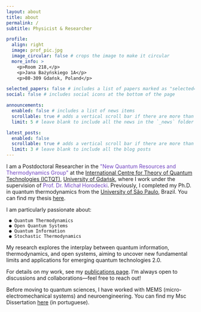 ```yaml
---
layout: about
title: about
permalink: /
subtitle: Physicist & Researcher

profile:
  align: right
  image: prof_pic.jpg
  image_circular: false # crops the image to make it circular
  more_info: >
    <p>Room 218,</p>
    <p>Jana Bażyńskiego 1A</p>
    <p>80-309 Gdańsk, Poland</p>

selected_papers: false # includes a list of papers marked as "selected={true}"
social: false # includes social icons at the bottom of the page

announcements:
  enabled: false # includes a list of news items
  scrollable: true # adds a vertical scroll bar if there are more than 3 news items
  limit: 5 # leave blank to include all the news in the `_news` folder

latest_posts:
  enabled: false
  scrollable: true # adds a vertical scroll bar if there are more than 3 new posts items
  limit: 3 # leave blank to include all the blog posts
---
```


I am a Postdoctoral Researcher in the <span style="color: #6f42c1;">"New Quantum Resources and Thermodynamics Group"</span> at the [International Centre for Theory of Quantum Technologies (ICTQT)](https://ictqt.ug.edu.pl), [University of Gdańsk](https://en.ug.edu.pl), where I work under the supervision of <span style="color: #6f42c1;">Prof. Dr. Michał Horodecki</span>. Previously, I completed my Ph.D. in quantum thermodynamics from the [University of São Paulo](https://www5.usp.br/english/institutional/), Brazil. You can find my thesis [here](https://arxiv.org/abs/2211.07439).

I am particularly passionate about:

     ● Quantum Thermodynamics
     ● Open Quantum Systems
     ● Quantum Information
     ● Stochastic Thermodynamics

My research explores the interplay between quantum information, thermodynamics, and open systems, aiming to uncover new fundamental limits and applications for emerging quantum technologies 2.0.

For details on my work, see my [publications page](https://andreham.github.io/publications/). I’m always open to discussions and collaborations—feel free to reach out!

Before moving to quantum sciences, I have worked with MEMS (micro-electromechanical systems) and neuroengineering. You can find my Msc Dissertation [here](https://repositorio.unicamp.br/Acervo/Detalhe/965393) (in portuguese).
